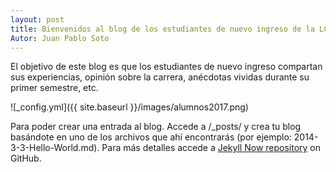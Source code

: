 ```yaml
---
layout: post
title: Bienvenidos al blog de los estudiantes de nuevo ingreso de la LCC 2017-2!
Autor: Juan Pablo Soto
---
```


El objetivo de este blog es que los estudiantes de nuevo ingreso compartan sus experiencias, opinión sobre la carrera, anécdotas vividas durante su primer semestre, etc. 

![_config.yml]({{ site.baseurl }}/images/alumnos2017.png)

Para poder crear una entrada al blog. Accede a /_posts/ y crea tu blog basándote en uno de los archivos que ahí encontrarás (por ejemplo: 2014-3-3-Hello-World.md). Para más detalles accede a [Jekyll Now repository](https://github.com/barryclark/jekyll-now) on GitHub.
